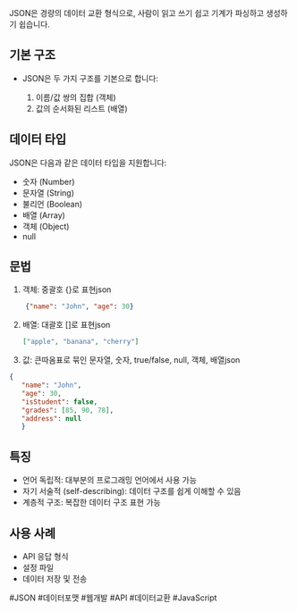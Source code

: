 JSON은 경량의 데이터 교환 형식으로, 사람이 읽고 쓰기 쉽고 기계가 파싱하고 생성하기 쉽습니다.

## 기본 구조

- JSON은 두 가지 구조를 기본으로 합니다:
    
    1. 이름/값 쌍의 집합 (객체)
    2. 값의 순서화된 리스트 (배열)
    

## 데이터 타입

JSON은 다음과 같은 데이터 타입을 지원합니다:

- 숫자 (Number)
- 문자열 (String)
- 불리언 (Boolean)
- 배열 (Array)
- 객체 (Object)
- null

## 문법

1. 객체: 중괄호 {}로 표현json
```json
    {"name": "John", "age": 30}
```
    
2. 배열: 대괄호 []로 표현json
    ```json
    ["apple", "banana", "cherry"]
    ```

    
3. 값: 큰따옴표로 묶인 문자열, 숫자, true/false, null, 객체, 배열json
    
 ```json
{   
	"name": "John",
	"age": 30,  
	"isStudent": false,  
	"grades": [85, 90, 78],  
	"address": null 
	}
```
    

## 특징

- 언어 독립적: 대부분의 프로그래밍 언어에서 사용 가능
- 자기 서술적 (self-describing): 데이터 구조를 쉽게 이해할 수 있음
- 계층적 구조: 복잡한 데이터 구조 표현 가능

## 사용 사례

- API 응답 형식
- 설정 파일
- 데이터 저장 및 전송

#JSON #데이터포맷 #웹개발 #API #데이터교환 #JavaScript
